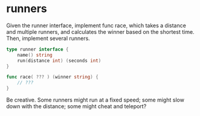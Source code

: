 # runners

Given the runner interface, implement func race, which takes a distance and
multiple runners, and calculates the winner based on the shortest time. Then,
implement several runners.

```go
type runner interface {
	name() string
	run(distance int) (seconds int)
}

func race( ??? ) (winner string) {
	// ???
}
```

Be creative. Some runners might run at a fixed speed; some might slow down with
the distance; some might cheat and teleport?

